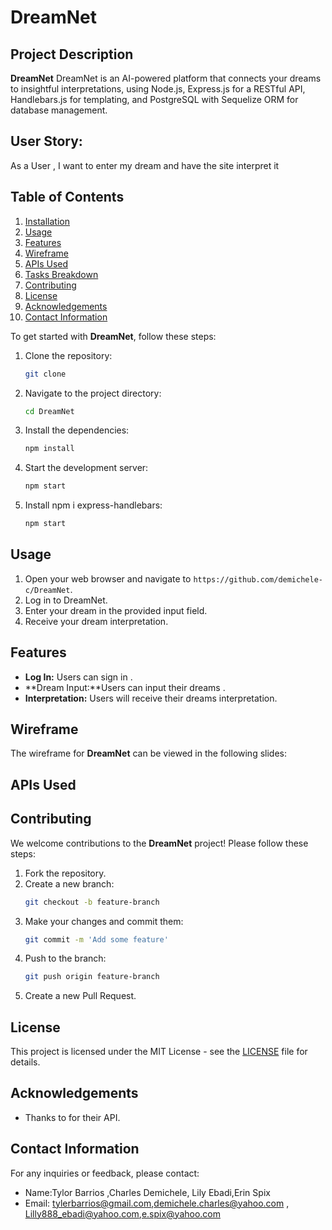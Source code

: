 # DreamNet

## Project Description
**DreamNet** DreamNet is an AI-powered platform that connects your dreams to insightful interpretations, using Node.js, Express.js for a RESTful API, Handlebars.js for templating, and PostgreSQL with Sequelize ORM for database management.

## User Story:

 As a User , I want to enter my dream and have the site interpret it

 ## Table of Contents
 1. [Installation](#installation)
 2. [Usage](#usage)
 3. [Features](#features)
 4. [Wireframe](#wireframe)
 5. [APIs Used](#apis-used)
 6. [Tasks Breakdown](#tasks-breakdown)
 7. [Contributing](#contributing)
 8. [License](#license)
 9. [Acknowledgements](#acknowledgements)
 10. [Contact Information](#contact-information)
 
 To get started with **DreamNet**, follow these steps:

1. Clone the repository:
    ```bash
    git clone 
    ```
2. Navigate to the project directory:
    ```bash
    cd DreamNet
    ```
3. Install the dependencies:
    ```bash
    npm install
    ```
4. Start the development server:
    ```bash
    npm start
    ```
5. Install npm i express-handlebars:
    ```bash
    npm start
    ```

## Usage
1. Open your web browser and navigate to `https://github.com/demichele-c/DreamNet`.
2. Log in to DreamNet.
2. Enter your dream in the provided input field.
3. Receive your dream interpretation.

## Features
- **Log In:** Users can sign in  .
- **Dream Input:**Users can input their dreams .
- **Interpretation:** Users will receive their dreams interpretation.

## Wireframe
The wireframe for **DreamNet** can be viewed in the following slides:


## APIs Used


## Contributing
We welcome contributions to the **DreamNet** project! Please follow these steps:

1. Fork the repository.
2. Create a new branch:
    ```bash
    git checkout -b feature-branch
    ```
3. Make your changes and commit them:
    ```bash
    git commit -m 'Add some feature'
    ```
4. Push to the branch:
    ```bash
    git push origin feature-branch
    ```
5. Create a new Pull Request.

## License
This project is licensed under the MIT License - see the [LICENSE](https://mit-license.org/) file for details.

## Acknowledgements
- Thanks to   for their API.

## Contact Information
For any inquiries or feedback, please contact:
- Name:Tylor Barrios ,Charles Demichele, Lily Ebadi,Erin Spix 
- Email: tylerbarrios@gmail.com,demichele.charles@yahoo.com , Lilly888_ebadi@yahoo.com,e.spix@yahoo.com


